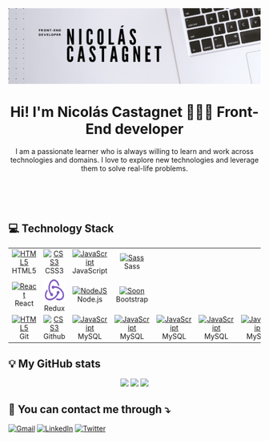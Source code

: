 <img align="center" alt="My-banner" width="auto" src="Banner.png">

<h1 align="center">Hi! I'm Nicolás Castagnet 👨🏽‍💻 Front-End developer</h1>

<div align="center">I am a passionate learner who is always willing to learn and work across technologies and domains. 
I love to explore new technologies and leverage them to solve real-life problems.</div>

<br/>
<div align="center" id="badges">
  <img src="https://visitcount.itsvg.in/api?id=NicoCastagnet&icon=2&color=5" alt=""/>
</div>
<div align="center" id="badges">
  <img src="https://quotes-github-readme.vercel.app/api?type=horizontal&theme=radical" alt=""/>
</div>
<br/>

## 💻 **Technology Stack**
<table align="center">
  <tr>
    <td align="center" width="100">
      <a href="#">
        <img src="https://upload.wikimedia.org/wikipedia/commons/6/61/HTML5_logo_and_wordmark.svg" width="50" height="50" alt="HTML5" />
      </a>
      <br>HTML5
    </td>
    <td align="center" width="100">
      <a href="#">
        <img src="https://upload.wikimedia.org/wikipedia/commons/d/d5/CSS3_logo_and_wordmark.svg" width="50" height="50" alt="CSS3" />
      </a>
      <br>CSS3
    </td>
    <td align="center" width="100">
      <a href="#">
        <img src="https://upload.wikimedia.org/wikipedia/commons/9/99/Unofficial_JavaScript_logo_2.svg" width="50" height="50" alt="JavaScript" />
      </a>
      <br>JavaScript
    </td>
    <td align="center"  width="100">
      <a href="#">
        <img src="https://upload.wikimedia.org/wikipedia/commons/9/96/Sass_Logo_Color.svg" width="50" height="50" alt="Sass" />
      </a>
      <br>Sass
    </td>

  </tr>
    <td align="center" width="100">
      <a href="#">
        <img src="https://www.vectorlogo.zone/logos/reactjs/reactjs-icon.svg" width="50" height="50" alt="React" />
      </a>
      <br>React
    </td>
    <td align="center" width="100">
      <a href="#">
        <img src="https://raw.githubusercontent.com/sachinverma53121/sachinverma53121/master/icons/redux.png" width="50" height="50" alt="Redux" />
      </a>
      <br>Redux
    </td>
    </td>
    <td align="center" width="100">
      <a href="#">
        <img src="https://upload.wikimedia.org/wikipedia/commons/d/d9/Node.js_logo.svg" width="50" height="50" alt="NodeJS" />
      </a>
      <br>Node.js
    </td>
    <td align="center" width="100">
      <a href="#">
        <img src="https://cdn.jsdelivr.net/gh/devicons/devicon/icons/bootstrap/bootstrap-original.svg" width="50" height="50" alt="Soon" />
      </a>
      <br>Bootstrap
    </td>
  </tr>
    <tr>
    <td align="center" width="100">
      <a href="#">
        <img src="https://cdn.jsdelivr.net/gh/devicons/devicon/icons/git/git-original.svg" width="50" height="50" alt="HTML5" />
      </a>
      <br>Git
    </td>
    <td align="center" width="100">
      <a href="#">
        <img src="https://cdn.jsdelivr.net/gh/devicons/devicon/icons/github/github-original.svg" width="50" height="50" alt="CSS3" />
      </a>
      <br>Github
    </td>
    <td align="center" width="100">
      <a href="#">
        <img src="https://cdn.jsdelivr.net/gh/devicons/devicon/icons/mysql/mysql-original.svg" width="50" height="50" alt="JavaScript" />
      </a>
      <br>MySQL
    </td>
  <td align="center" width="100">
      <a href="#">
        <img src="https://cdn.jsdelivr.net/gh/devicons/devicon/icons/mysql/mysql-original.svg" width="50" height="50" alt="JavaScript" />
      </a>
      <br>MySQL
    </td>
  <td align="center" width="100">
      <a href="#">
        <img src="https://cdn.jsdelivr.net/gh/devicons/devicon/icons/mysql/mysql-original.svg" width="50" height="50" alt="JavaScript" />
      </a>
      <br>MySQL
    </td>
  <td align="center" width="100">
      <a href="#">
        <img src="https://cdn.jsdelivr.net/gh/devicons/devicon/icons/mysql/mysql-original.svg" width="50" height="50" alt="JavaScript" />
      </a>
      <br>MySQL
    </td>
  <td align="center" width="100">
      <a href="#">
        <img src="https://cdn.jsdelivr.net/gh/devicons/devicon/icons/mysql/mysql-original.svg" width="50" height="50" alt="JavaScript" />
      </a>
      <br>MySQL
    </td>
  <td align="center" width="100">
      <a href="#">
        <img src="https://cdn.jsdelivr.net/gh/devicons/devicon/icons/mysql/mysql-original.svg" width="50" height="50" alt="JavaScript" />
      </a>
      <br>MySQL
    </td>
  <td align="center" width="100">
      <a href="#">
        <img src="https://cdn.jsdelivr.net/gh/devicons/devicon/icons/mysql/mysql-original.svg" width="50" height="50" alt="JavaScript" />
      </a>
      <br>MySQL
    </td>
  <td align="center" width="100">
      <a href="#">
        <img src="https://cdn.jsdelivr.net/gh/devicons/devicon/icons/mysql/mysql-original.svg" width="50" height="50" alt="JavaScript" />
      </a>
      <br>MySQL
    </td>
  <td align="center" width="100">
      <a href="#">
        <img src="https://cdn.jsdelivr.net/gh/devicons/devicon/icons/mysql/mysql-original.svg" width="50" height="50" alt="JavaScript" />
      </a>
      <br>MySQL
    </td>
  </tr>
</table>

## 💡 My GitHub stats
<div align="center">
    <img height="180em" src="https://github-readme-stats.vercel.app/api?username=NicoCastagnet&theme=tokyonight&hide_border=true&include_all_commits=false&count_private=false"/>
    <img height="180em" src="https://github-readme-streak-stats.herokuapp.com/?user=NicoCastagnet&theme=tokyonight&hide_border=true"/>
    <img height="180em" border="none" src="https://github-readme-stats.vercel.app/api/top-langs/?username=NicoCastagnet&theme=tokyonight&hide_border=true&include_all_commits=false&count_private=false&layout=compact"/>
</div>

## 📩 **You can contact me through ⤵**
[![Gmail](https://img.shields.io/badge/-Gmail-FF0000?logo=gmail&logoColor=white)](mailto:nicolascastagnet002@gmail.com)
[![LinkedIn](https://img.shields.io/badge/LinkedIn-%230077B5.svg?logo=linkedin&logoColor=white)](https://linkedin.com/in/NicoCastagnet)
[![Twitter](https://img.shields.io/badge/Twitter-%231DA1F2.svg?logo=Twitter&logoColor=white)](https://twitter.com/NicoCastagnet_)
